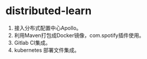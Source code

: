 # distributed-learn
1. 接入分布式配置中心Apollo。
2. 利用Maven打包成Docker镜像，com.spotify插件使用。
3. Gitlab CI集成。
4. kubernetes 部署文件集成。
